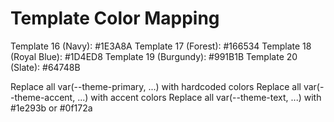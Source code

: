 # Template Color Mapping

Template 16 (Navy): #1E3A8A
Template 17 (Forest): #166534
Template 18 (Royal Blue): #1D4ED8
Template 19 (Burgundy): #991B1B
Template 20 (Slate): #64748B

Replace all var(--theme-primary, ...) with hardcoded colors
Replace all var(--theme-accent, ...) with accent colors
Replace all var(--theme-text, ...) with #1e293b or #0f172a
